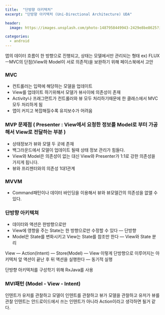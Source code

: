 ```yaml
---
title:  "단방향 아키텍처"
excerpt: "단방향 아키텍처 (Uni-Directional Architecture) UDA"

header:
  image: https://images.unsplash.com/photo-1487958449943-2429e8be8625?ixlib=rb-1.2.1&ixid=eyJhcHBfaWQiOjEyMDd9&auto=format&fit=crop&w=1500&q=80

categories:
  - android
---
```


앱의 데이터 흐름이 한 방향으로 진행되고, 상태는 모델에서만 관리되는 형태
ex) FLUXㅡMVC의 단점(View와 Model이 서로 의존적)을 보완하기 위해 페이스북에서 고안  
### MVC
- 컨트롤러는 입력에 해당하는 모델을 업데이트
- View를 업데이트 하기위해서 모델가 뷰사이에 의존성이 존재
- Activity나 프래그먼트가 컨트롤러와 뷰 모두 처리하기때문에 한 클래스에서 MVC 모두 처리하게 됨
- 앱이 커지고 복잡해질수록 유지보수가 어려움


### MVP 문제점 ( Presenter : View에서 요청한 정보를 Model로 부터 가공해서 View로 전달하는 부분 )
- 상태정보가 뷰와 모델 두 곳에 존재
- 백그라운드에서 모델이 업데이트 될때 상태 정보 관리가 힘들다.
- View와 Model은 의존성이 없는 대신 View와 Presenter가 1:1로 강한 의존성을 가지게 됩니다.
- 뷰와 프리젠터와의 의존성 1대1관계

### MVVM 
- Command패턴이나 데이터 바인딩을 이용해서 뷰와 뷰모델간의 의존성을 없앨 수 있다.


### 단방향 아키텍쳐
- 데이터와 액션은 한방향으로만
- View에 영향을 주는 State는 한 방향으로만 수정할 수 있다 — 단방향
- Model은 State를 변화시키고 View는 State를 참조만 한다 — View와 State 분리

View — Action(Intent) — Store(Model) — View 이렇게 단방향으로 이루어지는 아키텍처
앞 액션이 끝난 후 뒤 액션을 실행한다 — 동기적 실행

단방향 아키텍처를 구성학기 위해 RxJava를 사용

### MVI패턴 (Model - View - Intent)
인텐트가 유저를 관찰하고 모델이 인텐트를 관찰하고 뷰가 모델을 관찰하고 유저가 뷰를 관찰
인텐트는 안드로이드에서 쓰는 인텐트가 아니라 Action이라고 생각하면 될거 같다.
